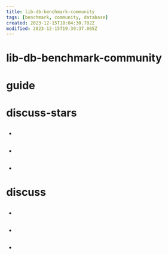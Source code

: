 ```yaml
---
title: lib-db-benchmark-community
tags: [benchmark, community, database]
created: 2023-12-15T18:04:30.702Z
modified: 2023-12-15T19:39:37.065Z
---
```


# lib-db-benchmark-community

# guide

# discuss-stars
- ## 

- ## 

- ## 
# discuss
- ## 

- ## 

- ## 
